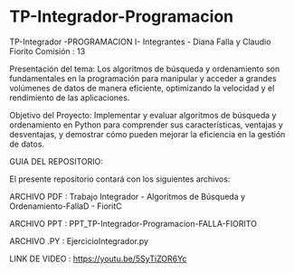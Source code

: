 # TP-Integrador-Programacion
TP-Integrador -PROGRAMACION I- 
Integrantes - Diana Falla y Claudio Fiorito
Comisión : 13

Presentación del tema: 
Los algoritmos de búsqueda y ordenamiento son fundamentales en la programación para manipular y acceder a grandes volúmenes de datos de manera eficiente, optimizando la velocidad y el rendimiento de las aplicaciones.

Objetivo del Proyecto: 
Implementar y evaluar algoritmos de búsqueda y ordenamiento en Python para comprender sus características, ventajas y desventajas, y demostrar cómo pueden mejorar la eficiencia en la gestión de datos.


GUIA DEL REPOSITORIO:

El presente repositorio contará con los siguientes archivos:

ARCHIVO PDF : Trabajo Integrador - Algoritmos de Búsqueda y Ordenamiento-FallaD - FioritC

ARCHIVO PPT : PPT_TP-Integrador-Programacion-FALLA-FIORITO

ARCHIVO .PY : EjercicioIntegrador.py


LINK DE VIDEO : https://youtu.be/5SyTiZOR6Yc
